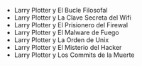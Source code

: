 * Larry Plotter y El Bucle Filosofal
* Larry Plotter y La Clave Secreta del Wifi
* Larry Plotter y El Prisionero del Firewal
* Larry Plotter y El Malware de Fuego
* Larry Plotter y La Orden de Unix
* Larry Plotter y El Misterio del Hacker
* Larry Plotter y Los Commits de la Muerte
